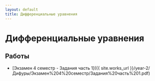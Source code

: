 ```yaml
---
layout: default
title: Дифференциальные уравнения
---
```


# Дифференциальные уравнения

## Работы

- [Экзамен 4 семестр - Задания часть 1]({{ site.works_url }}/year-2/Дифуры/Экзамен%204%20семестр/Задания%20часть%201.pdf) 